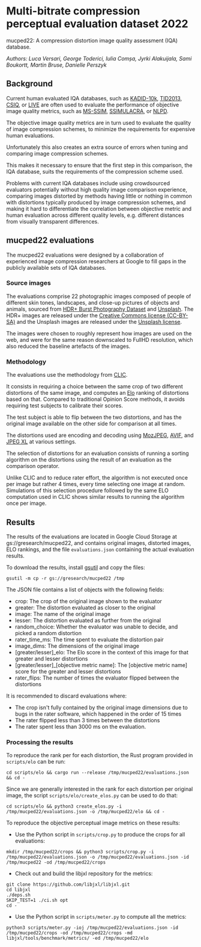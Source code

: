 # Multi-bitrate compression perceptual evaluation dataset 2022

mucped22: A compression distortion image quality assessment (IQA) database.

_Authors: Luca Versari, George Toderici, Iulia Comșa, Jyrki
Alakuijala, Sami Boukortt, Martin Bruse, Danielle Perszyk_

## Background

Current human evaluated IQA databases, such as
[KADID-10k](http://database.mmsp-kn.de/kadid-10k-database.html),
[TID2013](https://qualinet.github.io/databases/image/tampere_image_database_tid2013/),
[CSIQ](https://qualinet.github.io/databases/image/categorical_image_quality_csiq_database/), or
[LIVE](https://live.ece.utexas.edu/research/quality/subjective.htm) are often
used to evaluate the performance of objective image quality metrics, such as
[MS-SSIM](https://www.cns.nyu.edu/pub/eero/wang03b.pdf),
[SSIMULACRA](https://github.com/cloudinary/ssimulacra), or
[NLPD](https://www.cns.nyu.edu/pub/lcv/laparra17-reprint.pdf).

The objective image quality metrics are in turn used to evaluate the quality of
image compression schemes, to minimize the requirements for expensive human
evaluations.

Unfortunately this also creates an extra source of errors when tuning and
comparing image compression schemes.

This makes it necessary to ensure that the first step in this comparison, the
IQA database, suits the requirements of the compression scheme used.

Problems with current IQA databases include using
crowdsourced evaluators potentially without high quality image comparison
experience, comparing images distorted by methods having little or
nothing in common with distortions typically produced by image compression
schemes, and making it hard to differentiate the correlation between objective
metric and human evaluation across different quality levels, e.g. different
distances from visually transparent differences.

## mucped22 evaluations

The mucped22 evaluations were designed by a collaboration of experienced
image compression researchers at Google to fill gaps in the publicly
available sets of IQA databases.

### Source images

The evaluations comprise 22 photographic images composed of people of different
skin tones, landscapes, and close-up pictures of objects and animals, sourced
from [HDR+ Burst Photography Dataset](https://hdrplusdata.org/dataset.html) and
[Unsplash](https://unsplash.com/). The HDR+ images are released under the
[Creative Commons license (CC-BY-SA)](https://creativecommons.org/licenses/by-sa/4.0/)
and the Unsplash images are released under the
[Unsplash license](https://unsplash.com/license).

The images were chosen to roughly represent how images are used on the web, and
were for the same reason downscaled to FullHD resolution, which also reduced the
baseline artefacts of the images.

### Methodology

The evaluations use the methodology from [CLIC](http://compression.cc/).

It consists in requiring a choice between the same crop of two different
distortions of the same image, and computes an
[Elo](https://en.wikipedia.org/wiki/Elo_rating_system)
ranking of distortions based on that. Compared to traditional Opinion
Score methods, it avoids requiring test subjects to calibrate their scores.

The test subject is able to flip between the two distortions, and has the
original image available on the other side for comparison at all times.

The distortions used are encoding and decoding using
[MozJPEG](https://github.com/mozilla/mozjpeg),
[AVIF](https://en.wikipedia.org/wiki/AVIF), and [JPEG
XL](https://en.wikipedia.org/wiki/JPEG_XL) at various settings.

The selection of distortions for an evaluation consists of running a sorting
algorithm on the distortions using the result of an evaluation as the comparison
operator.

Unlike CLIC and to reduce rater effort, the algorithm is not executed
once per image but rather 4 times, every time selecting one image at random.
Simulations of this selection procedure followed by the same ELO computation
used in CLIC shows similar results to running the algorithm once per image.

## Results

The results of the evaluations are located in Google Cloud Storage at
gs://gresearch/mucped22, and contains original images, distorted images, ELO
rankings, and the file `evaluations.json` containing the actual evaluation
results.

To download the results, install [gsutil](https://cloud.google.com/storage/docs/gsutil)
and copy the files:

```console
gsutil -m cp -r gs://gresearch/mucped22 /tmp
```

The JSON file contains a list of objects with the following fields:

- crop: The crop of the original image shown to the evaluator
- greater: The distortion evaluated as closer to the original
- image: The name of the original image
- lesser: The distortion evaluated as further from the original
- random_choice: Whether the evaluator was unable to decide, and picked a random
  distortion
- rater_time_ms: The time spent to evaluate the distortion pair
- image_dims: The dimensions of the original image
- [greater/lesser]_elo: The Elo score in the context of this image for that
  greater and lesser distortions
- [greater/lesser]_[objective metric name]: The [objective metric name] score
  for the greater and lesser distortions
- rater_flips: The number of times the evaluator flipped between the distortions

It is recommended to discard evaluations where:

- The crop isn't fully contained by the original image dimensions due to bugs in
  the rater software, which happened in the order of 15 times
- The rater flipped less than 3 times between the distortions
- The rater spent less than 3000 ms on the evaluation.

### Processing the results

To reproduce the rank per for each distortion, the Rust program
provided in `scripts/elo` can be run:

```console
cd scripts/elo && cargo run --release /tmp/mucped22/evaluations.json && cd -
```

Since we are generally interested in the rank for each distortion per original
image, the script `scripts/elo/create_elos.py` can be used to do that:

```console
cd scripts/elo && python3 create_elos.py -i /tmp/mucped22/evaluations.json -o /tmp/mucped22/elo && cd -
```

To reproduce the objective perceptual image metrics on these results:

- Use the Python script in `scripts/crop.py` to produce the crops for all
  evaluations:

```console
mkdir /tmp/mucped22/crops && python3 scripts/crop.py -i /tmp/mucped22/evaluations.json -o /tmp/mucped22/evaluations.json -id /tmp/mucped22 -od /tmp/mucped22/crops
```

- Check out and build the libjxl repository for the metrics:

```console
git clone https://github.com/libjxl/libjxl.git
cd libjxl
./deps.sh
SKIP_TEST=1 ./ci.sh opt
cd -
```

- Use the Python script in `scripts/meter.py` to compute all the metrics:

```console
python3 scripts/meter.py -ioj /tmp/mucped22/evaluations.json -id /tmp/mucped22/crops -od /tmp/mucped22/crops -md libjxl/tools/benchmark/metrics/ -ed /tmp/mucped22/elo
```

